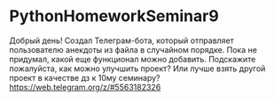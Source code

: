 # PythonHomeworkSeminar9
Добрый день! Создал Телеграм-бота, который отправляет пользователю анекдоты из файла в случайном порядке. Пока не придумал, какой еще функционал можно добавить. Подскажите пожалуйста, как можно улучшить проект? Или лучше взять другой проект в качестве дз к 10му семинару?
https://web.telegram.org/z/#5563182326
